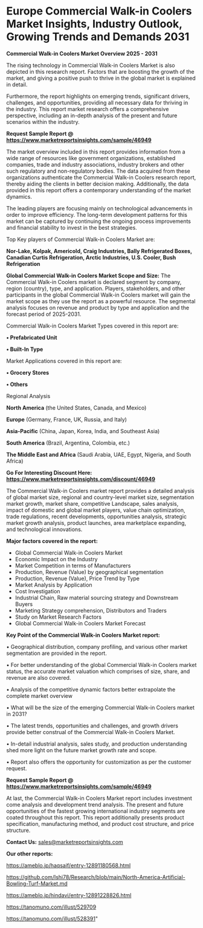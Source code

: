 # Europe Commercial Walk-in Coolers Market Insights, Industry Outlook, Growing Trends and Demands 2031

<Strong> Commercial Walk-in Coolers Market Overview 2025 - 2031</strong>

The rising technology in Commercial Walk-in Coolers Market is also depicted in this research report. Factors that are boosting the growth of the market, and giving a positive push to thrive in the global market is explained in detail.

Furthermore, the report highlights on emerging trends, significant drivers, challenges, and opportunities, providing all necessary data for thriving in the industry. This report market research offers a comprehensive perspective, including an in-depth analysis of the present and future scenarios within the industry.

<strong>Request Sample Report @ <a href=https://www.marketreportsinsights.com/sample/46949>https://www.marketreportsinsights.com/sample/46949</a></strong>

The market overview included in this report provides information from a wide range of resources like government organizations, established companies, trade and industry associations, industry brokers and other such regulatory and non-regulatory bodies. The data acquired from these organizations authenticate the Commercial Walk-in Coolers research report, thereby aiding the clients in better decision making. Additionally, the data provided in this report offers a contemporary understanding of the market dynamics.

The leading players are focusing mainly on technological advancements in order to improve efficiency. The long-term development patterns for this market can be captured by continuing the ongoing process improvements and financial stability to invest in the best strategies.

Top Key players of Commercial Walk-in Coolers Market are:

<strong>Nor-Lake, Kolpak, Americold, Craig Industries, Bally Refrigerated Boxes, Canadian Curtis Refrigeration, Arctic Industries, U.S. Cooler, Bush Refrigeration</strong>

<strong><b>Global Commercial Walk-in Coolers Market Scope and Size:</b></strong>
The Commercial Walk-in Coolers market is declared segment by company, region (country), type, and application. Players, stakeholders, and other participants in the global Commercial Walk-in Coolers market will gain the market scope as they use the report as a powerful resource. The segmental analysis focuses on revenue and product by type and application and the forecast period of 2025-2031.

Commercial Walk-in Coolers Market Types covered in this report are:

<strong>•  Prefabricated Unit

•  Built-In Type</strong>

Market Applications covered in this report are:

<strong>•  Grocery Stores

•  Others</strong> 

Regional Analysis

<strong>North America</strong> (the United States, Canada, and Mexico)

<strong>Europe</strong> (Germany, France, UK, Russia, and Italy)

<strong>Asia-Pacific</strong> (China, Japan, Korea, India, and Southeast Asia)

<strong>South America</strong> (Brazil, Argentina, Colombia, etc.)

<strong>The Middle East and Africa</strong> (Saudi Arabia, UAE, Egypt, Nigeria, and South Africa)

<strong>Go For Interesting Discount Here: <a href=https://www.marketreportsinsights.com/discount/46949>https://www.marketreportsinsights.com/discount/46949</a></strong>

The Commercial Walk-in Coolers market report provides a detailed analysis of global market size, regional and country-level market size, segmentation market growth, market share, competitive Landscape, sales analysis, impact of domestic and global market players, value chain optimization, trade regulations, recent developments, opportunities analysis, strategic market growth analysis, product launches, area marketplace expanding, and technological innovations.

<strong><b>Major factors covered in the report:</b></strong>
<ul>
  <li>Global Commercial Walk-in Coolers Market </li>
  <li>Economic Impact on the Industry</li>
  <li>Market Competition in terms of Manufacturers</li>
  <li>Production, Revenue (Value) by geographical segmentation</li>
  <li>Production, Revenue (Value), Price Trend by Type</li>
  <li>Market Analysis by Application</li>
  <li>Cost Investigation</li>
  <li>Industrial Chain, Raw material sourcing strategy and Downstream Buyers</li>
  <li>Marketing Strategy comprehension, Distributors and Traders</li>
  <li>Study on Market Research Factors</li>
  <li>Global Commercial Walk-in Coolers Market Forecast</li>
</ul>

<strong><b>Key Point of the Commercial Walk-in Coolers Market report:</b></strong>

• Geographical distribution, company profiling, and various other market segmentation are provided in the report.

• For better understanding of the global Commercial Walk-in Coolers market status, the accurate market valuation which comprises of size, share, and revenue are also covered.

• Analysis of the competitive dynamic factors better extrapolate the complete market overview

• What will be the size of the emerging Commercial Walk-in Coolers market in 2031?

• The latest trends, opportunities and challenges, and growth drivers provide better construal of the Commercial Walk-in Coolers Market.

• In-detail industrial analysis, sales study, and production understanding shed more light on the future market growth rate and scope.

• Report also offers the opportunity for customization as per the customer request.

<strong>Request Sample Report @ <a href=https://www.marketreportsinsights.com/sample/46949>https://www.marketreportsinsights.com/sample/46949</a></strong>

At last, the Commercial Walk-in Coolers Market report includes investment come analysis and development trend analysis. The present and future opportunities of the fastest growing international industry segments are coated throughout this report. This report additionally presents product specification, manufacturing method, and product cost structure, and price structure.

<strong>Contact Us:</strong>
sales@marketreportsinsights.com

<strong>Our other reports:</strong>

<a href=https://ameblo.jp/haqsaif/entry-12891180568.html>https://ameblo.jp/haqsaif/entry-12891180568.html</a>

<a href=https://github.com/Ishi78/Research/blob/main/North-America-Artificial-Bowling-Turf-Market.md>https://github.com/Ishi78/Research/blob/main/North-America-Artificial-Bowling-Turf-Market.md</a>

<a href=https://ameblo.jp/hindavi/entry-12891228826.html>https://ameblo.jp/hindavi/entry-12891228826.html</a>

<a href=https://tanomuno.com/illust/529709>https://tanomuno.com/illust/529709</a>

<a href=https://tanomuno.com/illust/528391>https://tanomuno.com/illust/528391</a>"
